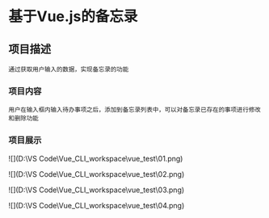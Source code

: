 # 基于Vue.js的备忘录

## 项目描述
```
通过获取用户输入的数据，实现备忘录的功能
```

### 项目内容
```
用户在输入框内输入待办事项之后，添加到备忘录列表中，可以对备忘录已存在的事项进行修改和删除功能
```

### 项目展示
![](D:\VS Code\Vue_CLI_workspace\vue_test\01.png)

![](D:\VS Code\Vue_CLI_workspace\vue_test\02.png)

![](D:\VS Code\Vue_CLI_workspace\vue_test\03.png)



![](D:\VS Code\Vue_CLI_workspace\vue_test\04.png)



